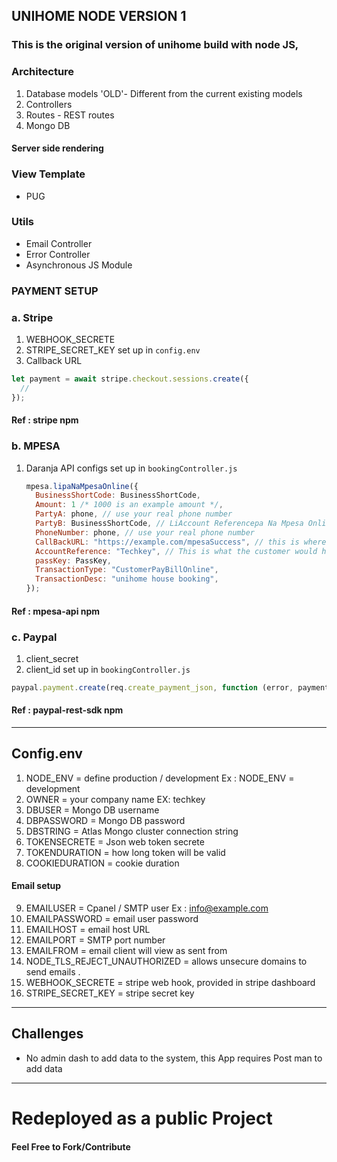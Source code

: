 ## UNIHOME NODE VERSION 1

### This is the original version of unihome build with node JS,

### Architecture

1. Database models 'OLD'- Different from the current existing models
2. Controllers
3. Routes - REST routes
4. Mongo DB

#### Server side rendering

### View Template

- PUG

### Utils

- Email Controller
- Error Controller
- Asynchronous JS Module

### PAYMENT SETUP

### a. Stripe

1.  WEBHOOK_SECRETE
2.  STRIPE_SECRET_KEY
    set up in `config.env`
3.  Callback URL

```js
let payment = await stripe.checkout.sessions.create({
  //
});
```

#### Ref : stripe npm

### b. MPESA

1.  Daranja API configs
    set up in `bookingController.js`

    ```javascript
    mpesa.lipaNaMpesaOnline({
      BusinessShortCode: BusinessShortCode,
      Amount: 1 /* 1000 is an example amount */,
      PartyA: phone, // use your real phone number
      PartyB: BusinessShortCode, // LiAccount Referencepa Na Mpesa Online Shortcode on test credentials page
      PhoneNumber: phone, // use your real phone number
      CallBackURL: "https://example.com/mpesaSuccess", // this is where the api sends a callback. It must a hosted endpoint with public access.
      AccountReference: "Techkey", // This is what the customer would have put as account number if they used normal mpesa
      passKey: PassKey,
      TransactionType: "CustomerPayBillOnline",
      TransactionDesc: "unihome house booking",
    });
    ```

#### Ref : mpesa-api npm

### c. Paypal

1.  client_secret
2.  client_id
    set up in `bookingController.js`

```js
paypal.payment.create(req.create_payment_json, function (error, payment) {
```

#### Ref : paypal-rest-sdk npm

---

## Config.env

1. NODE_ENV = define production / development
   Ex : NODE_ENV = development
2. OWNER = your company name
   EX: techkey
3. DBUSER = Mongo DB username
4. DBPASSWORD = Mongo DB password
5. DBSTRING = Atlas Mongo cluster connection string
6. TOKENSECRETE = Json web token secrete
7. TOKENDURATION = how long token will be valid
8. COOKIEDURATION = cookie duration

#### Email setup

9. EMAILUSER = Cpanel / SMTP user
   Ex : info@example.com
10. EMAILPASSWORD = email user password
11. EMAILHOST = email host URL
12. EMAILPORT = SMTP port number
13. EMAILFROM = email client will view as sent from
14. NODE_TLS_REJECT_UNAUTHORIZED = allows unsecure domains to send emails
    .
15. WEBHOOK_SECRETE = stripe web hook, provided in stripe dashboard
16. STRIPE_SECRET_KEY = stripe secret key

---

## Challenges

- No admin dash to add data to the system, this App requires Post man to add data

---

# Redeployed as a public Project

#### Feel Free to Fork/Contribute
